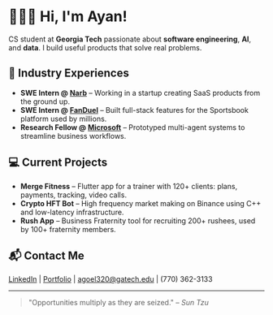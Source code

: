 # 👨🏾‍💻 Hi, I'm Ayan!

CS student at **Georgia Tech** passionate about **software engineering**, **AI**, and **data**. I build useful products that solve real problems.

## 🌟 Industry Experiences

* **SWE Intern @ [Narb](https://www.narb.cc/)** – Working in a startup creating SaaS products from the ground up.
* **SWE Intern @ [FanDuel](https://www.fanduel.com/)** – Built full-stack features for the Sportsbook platform used by millions.
* **Research Fellow @ [Microsoft](https://www.microsoft.com)** – Prototyped multi-agent systems to streamline business workflows.

## 💻 Current Projects

* **Merge Fitness** – Flutter app for a trainer with 120+ clients: plans, payments, tracking, video calls.
* **Crypto HFT Bot** – High frequency market making on Binance using C++ and low-latency infrastructure.
* **Rush App** – Business Fraternity tool for recruiting 200+ rushees, used by 100+ fraternity members.

## 📬 Contact Me

[LinkedIn](https://www.linkedin.com/in/ayan-goel) | [Portfolio](https://ayangoel.net) |
 [agoel320@gatech.edu](mailto:agoel320@gatech.edu) | (770) 362-3133

---

> "Opportunities multiply as they are seized." – *Sun Tzu*

